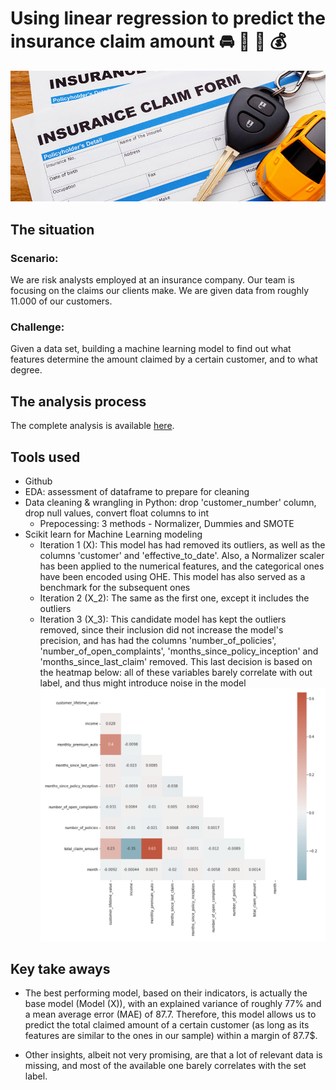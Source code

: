 # Using linear regression to predict the insurance claim amount :oncoming_automobile: :blue_car: :truck: :moneybag:
![](Images/Car-Insurance-Claim.jpeg)

## The situation
### Scenario:
We are risk analysts employed at an insurance company. Our team is focusing on the claims our clients make. We are given data from roughly 11.000 of our customers.

### Challenge:
Given a data set, building a machine learning model to find out what features determine the amount claimed by a certain customer, and to what degree.

## The analysis process
The complete analysis is available [here](final_code/customer_analysis_prediction.ipynb).

## Tools used
* Github
* EDA: assessment of dataframe to prepare for cleaning
* Data cleaning & wrangling in Python: drop 'customer_number' column, drop null values, convert float columns to int
  * Prepocessing: 3 methods - Normalizer, Dummies and SMOTE
* Scikit learn for Machine Learning modeling
  * Iteration 1 (X): This model has had removed its outliers, as well as the columns 'customer' and 'effective_to_date'. Also, a Normalizer scaler has been applied to the numerical features, and the categorical ones have been encoded using OHE. This model has also served as a benchmark for the subsequent ones
  * Iteration 2 (X_2): The same as the first one, except it includes the outliers
  * Iteration 3 (X_3): This candidate model has kept the outliers removed, since their inclusion did not increase the model's precision, and has had the columns 'number_of_policies', 'number_of_open_complaints', 'months_since_policy_inception' and 'months_since_last_claim' removed. This last decision is based on the heatmap below: all of these variables barely correlate with out label, and thus might introduce noise in the model
![](Images/heatmap.png)

## Key take aways
- The best performing model, based on their indicators, is actually the base model (Model (X)), with an explained variance of roughly 77% and a mean average error (MAE) of 87.7. Therefore, this model allows us to predict the total claimed amount of a certain customer (as long as its features are similar to the ones in our sample) within a margin of 87.7$.

- Other insights, albeit not very promising, are that a lot of relevant data is missing, and most of the available one barely correlates with the set label.
